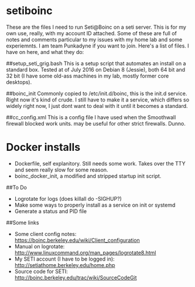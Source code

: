 # setiboinc
These are the files I need to run Seti@Boinc on a seti server.  This is for my own use, really, with my account ID attached.  Some of these are full of notes and comments particular to my issues with my home lab and some experiemnts.  I am team Punkadyne if you want to join.  Here's a list of files. I have on here, and what they do:

##setup_seti_grig.bash
This is a setup script that automates an install on a standard box.  Tested at of July 2016 on Debian 8 (Jessie), both 64 bit and 32 bit (I have some old-ass machines in my lab, mostly former core desktops).

##boinc_init 
Commonly copied to /etc/init.d/boinc, this is the init.d service.  Right now it's kind of crude.  I still have to make it a service, which differs so widely right now, I just dont want to deal with it until it becomes a standard.

##cc_config.xml
This is a config file I have used when the Smoothwall firewall blocked work units.  may be useful for other strict firewalls.  Dunno.

# Docker installs
- Dockerfile, self explanitory.  Still needs some work.  Takes over the TTY and seem really slow for some reason.
- boinc_docker_init, a modified and stripped startup init script.

##To Do
- Logrotate for logs (does killall do -SIGHUP?)
- Make some ways to properly install as a service on init or systemd
- Generate a status and PID file

##Some links
- Some client config notes: https://boinc.berkeley.edu/wiki/Client_configuration
- Manual on logrotate: http://www.linuxcommand.org/man_pages/logrotate8.html
- My SETI account (I have to be logged in): http://setiathome.berkeley.edu/home.php
- Source code for SETI: http://boinc.berkeley.edu/trac/wiki/SourceCodeGit

